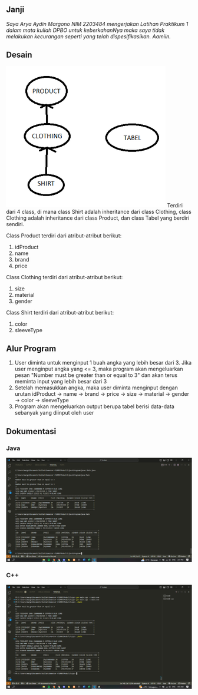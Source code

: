 ## Janji
*Saya Arya Aydin Margono NIM 2203484 mengerjakan
Latihan Praktikum 1 dalam mata kuliah DPBO
untuk keberkahanNya maka saya tidak melakukan kecurangan seperti yang telah dispesifikasikan. Aamiin.*

## Desain
![awikwok](Desain)
Terdiri dari 4 class, di mana class Shirt adalah inheritance dari class Clothing, class Clothing adalah inheritance dari class Product, dan class Tabel yang berdiri sendiri.

Class Product terdiri dari atribut-atribut berikut:
1. idProduct
2. name
3. brand
4. price
   
Class Clothing terdiri dari atribut-atribut berikut:
1. size
2. material
3. gender
   
Class Shirt terdiri dari atribut-atribut berikut:
1. color
2. sleeveType

## Alur Program
1. User diminta untuk menginput 1 buah angka yang lebih besar dari 3. Jika user menginput angka yang <= 3, maka program akan mengeluarkan pesan "Number must be greater than or equal to 3" dan akan terus meminta input yang lebih besar dari 3
2. Setelah memasukkan angka, maka user diminta menginput dengan urutan idProduct -> name -> brand -> price -> size -> material -> gender -> color -> sleeveType
3. Program akan mengeluarkan output berupa tabel berisi data-data sebanyak yang diinput oleh user

## Dokumentasi

### Java
![awikwok](java/Screenshots/java1.png)

### C++
![awikwok](cpp/Screenshots/cpp1.png)
